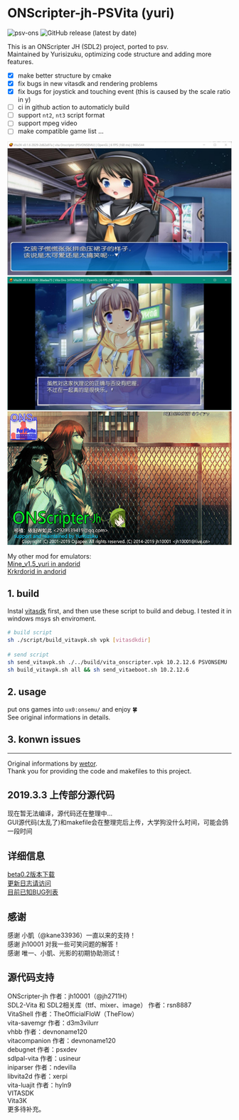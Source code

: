 # ONScripter-jh-PSVita (yuri)  

![psv-ons](https://img.shields.io/badge/psv-onscripter-brightgreen)  ![GitHub release (latest by date)](https://img.shields.io/github/v/release/Yurisizuku/psv-OnscripterJH?color=green&logoColor=red&style=flat-square)

This is an ONScripter JH (SDL2) project, ported to psv.  
Maintained by Yurisizuku, optimizing code structure and adding more features.

- [x] make better structure by cmake
- [x] fix bugs in new vitasdk and rendering problems
- [x] fix bugs for joystick and touching event (this is caused by the scale ratio in y)
- [ ] ci in github  action to automaticly build
- [ ] support `nt2`, `nt3` script format
- [ ] support mpeg video
- [ ] make compatible game list
...

![vitaons_test1](./screenshot/vitaons_test2.jpg)
![vitaons_test1](./screenshot/vitaons_test3.jpg)
![vitaons_test1](./asset/bg.png)

My other mod for emulators:  
[Mine_v1.5_yuri in andorid](https://github.com/YuriSizuku/Kirikiroid2/releases/download/1.3.9_yuri/Kirikiroid2_yuri_1.3.9.apk)  
[Krkrdorid in andorid](https://github.com/YuriSizuku/Kirikiroid2/releases/download/1.3.9_yuri/Kirikiroid2_yuri_1.3.9.apk)  

## 1. build

Instal [vitasdk](https://vitasdk.org/) first, and then use these script to build and debug. I tested it in windows msys sh enviroment.  

```sh
# build script
sh ./script/build_vitavpk.sh vpk [vitasdkdir]

# send script
sh send_vitavpk.sh ./../build/vita_onscripter.vpk 10.2.12.6 PSVONSEMU
sh build_vitavpk.sh all && sh send_vitaeboot.sh 10.2.12.6
```

## 2. usage

put ons games into `ux0:onsemu/` and enjoy 🍀  
See original informations in details.  

## 3. konwn issues

------
Original informations by [wetor](https://github.com/wetor/ONScripter-jh-PSVita).  
Thank you for providing the code and makefiles to this project.

## 2019.3.3 上传部分源代码  

现在暂无法编译，源代码还在整理中...  
GUI源代码(太乱了)和makefile会在整理完后上传，大学狗没什么时间，可能会鸽一段时间  

## 详细信息  

[beta0.2版本下载](https://blog.wetorx.cn/posts/ONS-PSV/)  
[更新日志请访问](https://blog.wetorx.cn/posts/ONS-PSV/)  
[目前已知BUG列表](https://blog.wetorx.cn/posts/ONS-PSV/)  

## 感谢

感谢 小凱（@kane33936）一直以来的支持！  
感谢 jh10001 对我一些可笑问题的解答！  
感谢 唯一、小凱、光影的初期协助测试！  

## 源代码支持

ONScripter-jh 作者：jh10001（@jh2711H）  
SDL2-Vita 和 SDL2相关库（ttf、mixer、image） 作者：rsn8887  
VitaShell 作者：TheOfficialFloW（TheFlow）  
vita-savemgr 作者：d3m3vilurr  
vhbb 作者：devnoname120  
vitacompanion 作者：devnoname120  
debugnet 作者：psxdev  
sdlpal-vita 作者：usineur  
iniparser 作者：ndevilla  
libvita2d 作者：xerpi  
vita-luajit 作者：hyln9  
VITASDK  
Vita3K  
更多待补充。
